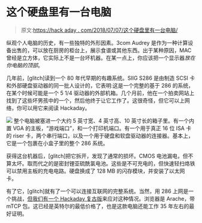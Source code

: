 # 这个硬盘里有一台电脑

> 原文:[https://hack aday . com/2018/07/07/这个硬盘里有一台电脑/](https://hackaday.com/2018/07/07/theres-a-computer-in-this-hard-drive/)

纵观个人电脑的历史，有一些独特的外形因素。3com Audrey 是作为一种计算设备出售的，可以放在厨房的柜台上，展示食谱或其他东西。出于某种原因，MAC 曾经是立方体，它实际上不是一台坏机器。在某一点上，你应该把一个显示器*放在你电脑的顶部*。

几年前，[glitch]读到一个 80 年代早期的有趣系统。SIIG S286 是由制造 SCSI 卡和外部硬盘驱动器的同一批人设计的，它表明:这是一个完整的基于 286 的系统，在某个时候可能是一个 5 1/4 驱动器的外部机箱。几个月前，他在一个拍卖网站上找到了这些坏男孩中的一个，然后他终于让它工作了。这很奇怪，但它可以上网络，你可以用它来阅读 Hackaday。

[![](../Images/75198ac3f26dadc42a552a49a19a5013.png)](https://hackaday.com/wp-content/uploads/2018/07/hackaday.jpg) 整个电脑被塞进一个大约 5 英寸宽、4 英寸高、10 英寸长的箱子里。有一个内置 VGA 的主板，“游戏端口”，和一个打印机端口。有一个用于真正 16 位 ISA 卡的 riser 卡，两个串行端口，以及一个用于硬盘和软盘驱动器的连接器。基本上，它是一个包裹在小盒子里的整个 286 系统。

获得这台机器后，[glitch]把它拆开，发现了通常的损坏。CMOS 电池漏电，但不算太坏。取而代之的是密封锂亚硫酰氯电池。这些是不可充电的，但快速轻扫烙铁可以禁用主板的充电电路。硬盘换成了 128 MB 的闪存模块，并安装了以太网卡。

有了它，[glitch]就有了一个可以连接互联网的完整系统。当然，用 286 上网是一个挑战，[但我们有一个 Hackaday 复古版](http://retro.hackaday.com/)来应对这种情况。浏览器是 Arache，带 mTCP 包。这已经是英特尔的最低价格了，也是这款电脑还能工作 35 年左右的最好证明。